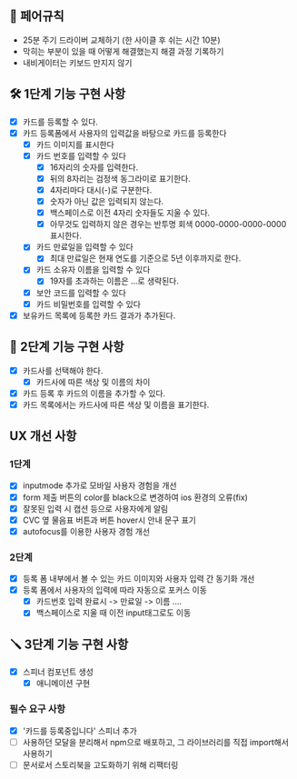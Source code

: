 ## 🫠 페어규칙

- 25분 주기 드라이버 교체하기 (한 사이클 후 쉬는 시간 10분)
- 막히는 부분이 있을 때 어떻게 해결했는지 해결 과정 기록하기
- 내비게이터는 키보드 만지지 않기

## 🛠️ 1단계 기능 구현 사항

- [x] 카드를 등록할 수 있다.
- [x] 카드 등록폼에서 사용자의 입력값을 바탕으로 카드를 등록한다
  - [x] 카드 이미지를 표시한다
  - [x] 카드 번호를 입력할 수 있다
    - [x] 16자리의 숫자를 입력한다.
    - [x] 뒤의 8자리는 검정색 동그라미로 표기한다.
    - [x] 4자리마다 대시(-)로 구분한다.
    - [x] 숫자가 아닌 값은 입력되지 않는다.
    - [x] 백스페이스로 이전 4자리 숫자들도 지울 수 있다.
    - [x] 아무것도 입력하지 않은 경우는 반투명 회색 0000-0000-0000-0000 표시한다.
  - [x] 카드 만료일을 입력할 수 있다
    - [x] 최대 만료일은 현재 연도를 기준으로 5년 이후까지로 한다.
  - [x] 카드 소유자 이름을 입력할 수 있다
    - [x] 19자를 초과하는 이름은 ...로 생략된다.
  - [x] 보안 코드를 입력할 수 있다
  - [x] 카드 비밀번호를 입력할 수 있다
- [x] 보유카드 목록에 등록한 카드 결과가 추가된다.

## 🔨 2단계 기능 구현 사항

- [x] 카드사를 선택해야 한다.
  - [x] 카드사에 따른 색상 및 이름의 차이
- [x] 카드 등록 후 카드의 이름을 추가할 수 있다.
- [x] 카드 목록에서는 카드사에 따른 색상 및 이름을 표기한다.

## UX 개선 사항

### 1단계

- [x] inputmode 추가로 모바일 사용자 경험을 개선
- [x] form 제출 버튼의 color를 black으로 변경하여 ios 환경의 오류(fix)
- [x] 잘못된 입력 시 캡션 등으로 사용자에게 알림
- [x] CVC 옆 물음표 버튼과 버튼 hover시 안내 문구 표기
- [x] autofocus를 이용한 사용자 경험 개선

### 2단계

- [x] 등록 폼 내부에서 볼 수 있는 카드 이미지와 사용자 입력 간 동기화 개선
- [x] 등록 폼에서 사용자의 입력에 따라 자동으로 포커스 이동
  - [x] 카드번호 입력 완료시 -> 만료일 -> 이름 ....
  - [x] 백스페이스로 지울 때 이전 input태그로도 이동

## 🪛 3단계 기능 구현 사항

- [x] 스피너 컴포넌트 생성
  - [x] 애니메이션 구현

### 필수 요구 사항

- [x] '카드를 등록중입니다' 스피너 추가
- [ ] 사용하던 모달을 분리해서 npm으로 배포하고, 그 라이브러리를 직접 import해서 사용하기
- [ ] 문서로서 스토리북을 고도화하기 위해 리팩터링
